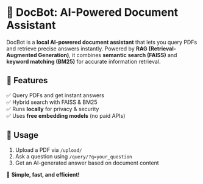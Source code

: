 # 🚀 DocBot: AI-Powered Document Assistant

DocBot is a **local AI-powered document assistant** that lets you query PDFs and retrieve precise answers instantly. Powered by **RAG (Retrieval-Augmented Generation)**, it combines **semantic search (FAISS)** and **keyword matching (BM25)** for accurate information retrieval.

## 🔹 Features
✅ Query PDFs and get instant answers  
✅ Hybrid search with FAISS & BM25  
✅ Runs **locally** for privacy & security  
✅ Uses **free embedding models** (no paid APIs)  

## 🔧 Usage
1. Upload a PDF via `/upload/`
2. Ask a question using `/query/?q=your_question`
3. Get an AI-generated answer based on document content  

📂 **Simple, fast, and efficient!**